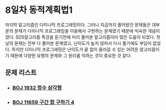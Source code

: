 # 8일차 동적계획법1

마지막 알고리즘인 다이나믹 프로그래밍이다. 그러나 지금까지 풀어왔던 문제들은 대부분의 문제가 다이나믹 프로그래밍을 이용해서 구현하는 문제였기 때문에 익숙한 개념이었다. SDS알고리즘 특강을 듣기전에 미리 풀어본 알고리즘이라 많은 도움이 되었다. 첫날의 문제는 전부 다 풀어본 문제였고, 난이도가 높지 않아서 다시 풀기에도 부담이 없었다. 하지만 다이나믹 프로그래밍은 난이도가 끝 없이 올라갈 수 있는 어려운 알고리즘이기 때문에 다양한 유형의 문제와 그 원리를 익하는 것이 중요한 것 같다.



## 문제 리스트

- ### [BOJ 1932 정수 삼각형](https://github.com/jungtaeyong/alstudy2/blob/ty/SDS/SDS%20알고리즘%20특강/baekjoon%201932%20정수%20삼각형.cpp)

- ### [BOJ 11659 구간 합 구하기 4](https://github.com/jungtaeyong/alstudy2/blob/ty/SDS/SDS%20알고리즘%20특강/baekjoon%2011659%20구간%20합%20구하기%204.cpp)


